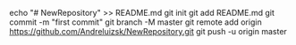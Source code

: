 echo "# NewRepository" >> README.md
git init
git add README.md
git commit -m "first commit"
git branch -M master
git remote add origin https://github.com/Andreluizsk/NewRepository.git
git push -u origin master